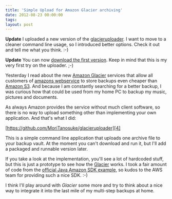 ```yaml
---
title: 'Simple Upload for Amazon Glacier archiving'
date: 2012-08-23 00:00:00 
tags: 
layout: post
---
```

**Update** I uploaded a new version of the [glacieruploader][4]. I want
to move to a cleaner command line usage, so I introduced better options.
Check it out and tell me what you think. :-)

**Update** You can now [download the first version][5]. Keep in mind
that this is my very first try on the uploader. ;-)

Yesterday I read about the new [Amazon Glacier][0] services that allow
all customers of [amazons webservice][1] to store backups even cheaper
than [Amazon S3][2]. And because I am constantly searching for a better
backup, I was curious how that could be used from my home PC to backup
my music, pictures and documents.

As always Amazon provides the service without much client software, so
there is no way to upload something other than implementing your own
application. And that's what I did:

[https://github.com/MoriTanosuke/glacieruploader][4]

This is a simple command line application that uploads one archive file
to your backup vault. At the moment you can't download and run it, but
I'll add a packaged and runnable version later.

If you take a look at the implementation, you'll see a lot of hardcoded
stuff, but this is just a prototype to see how the [Glacier][0] works. 
I took a fair amount of code from the [official Java Amazon SDK 
example][3], so kudos to the AWS team for providing such a nice SDK. :-)

I think I'll play around with *Glacier* some more and try to think about
a nice way to integrate it into the last mile of my multi-step backups
at home.


[0]: http://aws.amazon.com/en/glacier/
[1]: http://aws.amazon.com/
[2]: http://aws.amazon.com/en/s3/
[3]: http://docs.amazonwebservices.com/amazonglacier/latest/dev/using-aws-sdk-for-java.html
[4]: https://github.com/MoriTanosuke/glacieruploader
[5]: https://github.com/MoriTanosuke/glacieruploader/downloads
